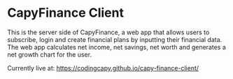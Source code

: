 # CapyFinance Client

This is the server side of CapyFinance, a web app that allows users to subscribe, login and create financial plans by inputting their financial data. The web app calculates net income, net savings, net worth and generates a net growth chart for the user.

Currently live  at: https://codingcapy.github.io/capy-finance-client/
